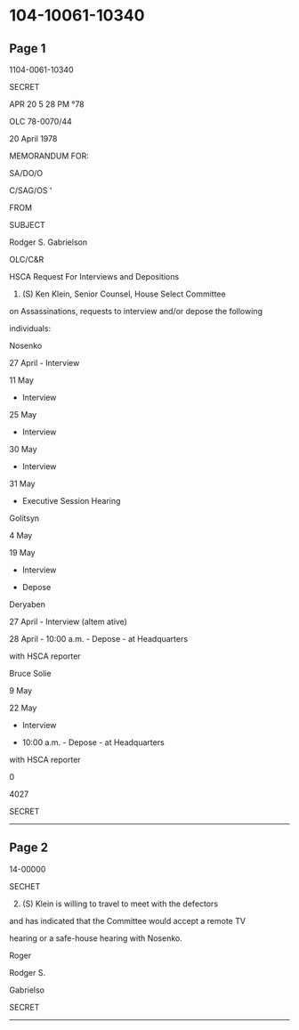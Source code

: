# 104-10061-10340

## Page 1

1104-0061-10340

SECRET

APR 20 5 28 PM °78

OLC 78-0070/44

20 April 1978

MEMORANDUM FOR:

SA/DO/O

C/SAG/OS '

FROM

SUBJECT

Rodger S. Gabrielson

OLC/C&R

HSCA Request For Interviews and Depositions

1. (S) Ken Klein, Senior Counsel, House Select Committee

on Assassinations, requests to interview and/or depose the following

individuals:

Nosenko

27 April - Interview

11 May

- Interview

25 May

- Interview

30 May

- Interview

31 May

- Executive Session Hearing

Golitsyn

4 May

19 May

- Interview

- Depose

Deryaben

27 April - Interview (altem ative)

28 April - 10:00 a.m. - Depose - at Headquarters

with HSCA reporter

Bruce Solie

9 May

22 May

- Interview

- 10:00 a.m. - Depose - at Headquarters

with HSCA reporter

0

4027

SECRET

---

## Page 2

14-00000

SECHET

2. (S) Klein is willing to travel to meet with the defectors

and has indicated that the Committee would accept a remote TV

hearing or a safe-house hearing with Nosenko.

Roger

Rodger S.

Gabrielso

SECRET

---

